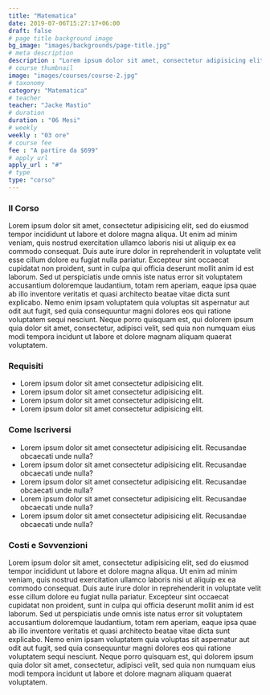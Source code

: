```yaml
---
title: "Matematica"
date: 2019-07-06T15:27:17+06:00
draft: false
# page title background image
bg_image: "images/backgrounds/page-title.jpg"
# meta description
description : "Lorem ipsum dolor sit amet, consectetur adipisicing elit, sed do eiusmod tempor incididunt ut labore. dolore magna aliqua. Ut enim ad minim veniam, quis nostrud."
# course thumbnail
image: "images/courses/course-2.jpg"
# taxonomy
category: "Matematica"
# teacher
teacher: "Jacke Mastio"
# duration
duration : "06 Mesi"
# weekly
weekly : "03 ore"
# course fee
fee : "A partire da $699"
# apply url
apply_url : "#"
# type
type: "corso"
---
```



### Il Corso

Lorem ipsum dolor sit amet, consectetur adipisicing elit, sed do eiusmod tempor incididunt ut labore et
dolore magna aliqua. Ut enim ad minim veniam, quis nostrud exercitation ullamco laboris nisi ut aliquip ex ea
commodo consequat. Duis aute irure dolor in reprehenderit in voluptate velit esse cillum dolore eu fugiat
nulla pariatur. Excepteur sint occaecat cupidatat non proident, sunt in culpa qui officia deserunt mollit
anim id est laborum. Sed ut perspiciatis unde omnis iste natus error sit voluptatem accusantium doloremque
laudantium, totam rem aperiam, eaque ipsa quae ab illo inventore veritatis et quasi architecto beatae vitae
dicta sunt explicabo. Nemo enim ipsam voluptatem quia voluptas sit aspernatur aut odit aut fugit, sed quia
consequuntur magni dolores eos qui ratione voluptatem sequi nesciunt. Neque porro quisquam est, qui dolorem
ipsum quia dolor sit amet, consectetur, adipisci velit, sed quia non numquam eius modi tempora incidunt ut
labore et dolore magnam aliquam quaerat voluptatem.</p>

### Requisiti



* Lorem ipsum dolor sit amet consectetur adipisicing elit.
* Lorem ipsum dolor sit amet consectetur adipisicing elit.
* Lorem ipsum dolor sit amet consectetur adipisicing elit.
* Lorem ipsum dolor sit amet consectetur adipisicing elit.


### Come Iscriversi

* Lorem ipsum dolor sit amet consectetur adipisicing elit. Recusandae obcaecati unde nulla?
* Lorem ipsum dolor sit amet consectetur adipisicing elit. Recusandae obcaecati unde nulla?
* Lorem ipsum dolor sit amet consectetur adipisicing elit. Recusandae obcaecati unde nulla?
* Lorem ipsum dolor sit amet consectetur adipisicing elit. Recusandae obcaecati unde nulla?
* Lorem ipsum dolor sit amet consectetur adipisicing elit. Recusandae obcaecati unde nulla?


### Costi e Sovvenzioni 

Lorem ipsum dolor sit amet, consectetur adipisicing elit, sed do eiusmod tempor incididunt ut labore et
dolore magna aliqua. Ut enim ad minim veniam, quis nostrud exercitation ullamco laboris nisi ut aliquip ex ea
commodo consequat. Duis aute irure dolor in reprehenderit in voluptate velit esse cillum dolore eu fugiat
nulla pariatur. Excepteur sint occaecat cupidatat non proident, sunt in culpa qui officia deserunt mollit
anim id est laborum. Sed ut perspiciatis unde omnis iste natus error sit voluptatem accusantium doloremque
laudantium, totam rem aperiam, eaque ipsa quae ab illo inventore veritatis et quasi architecto beatae vitae
dicta sunt explicabo. Nemo enim ipsam voluptatem quia voluptas sit aspernatur aut odit aut fugit, sed quia
consequuntur magni dolores eos qui ratione voluptatem sequi nesciunt. Neque porro quisquam est, qui dolorem
ipsum quia dolor sit amet, consectetur, adipisci velit, sed quia non numquam eius modi tempora incidunt ut
labore et dolore magnam aliquam quaerat voluptatem.